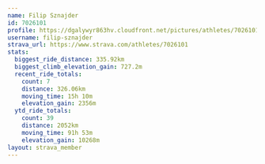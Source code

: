 ```yaml
---
name: Filip Sznajder
id: 7026101
profile: https://dgalywyr863hv.cloudfront.net/pictures/athletes/7026101/2123836/19/large.jpg
username: filip-sznajder
strava_url: https://www.strava.com/athletes/7026101
stats:
  biggest_ride_distance: 335.92km
  biggest_climb_elevation_gain: 727.2m
  recent_ride_totals:
    count: 7
    distance: 326.06km
    moving_time: 15h 10m
    elevation_gain: 2356m
  ytd_ride_totals:
    count: 39
    distance: 2052km
    moving_time: 91h 53m
    elevation_gain: 10268m
layout: strava_member
--- 
```

